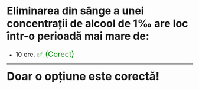 # Eliminarea din sânge a unei concentrații de alcool de 1‰ are loc într-o perioadă mai mare de:

- <span style="font-size: larger;">10 ore. <span style="color: green; font-size: larger;">✅ (Corect)</span></span>

---

<span style="font-size: 30px; font-weight: bold;">**Doar o opțiune este corectă!**</span>